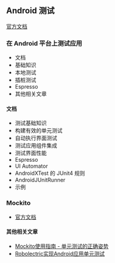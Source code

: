 ## Android 测试

[官方文档](https://developer.android.com/training/testing?hl=zh-cn)

### 在 Android 平台上测试应用

- 文档
- 基础知识
- 本地测试
- 插桩测试
- Espresso
- 其他相关文章

#### 文档

- 测试基础知识
- 构建有效的单元测试
- 自动执行界面测试
- 测试应用组件集成
- 测试界面性能
- Espresso
- UI Automator
- AndroidXTest 的 JUnit4 规则
- AndroidJUnitRunner
- 示例

### Mockito

- [官方文档](https://javadoc.io/static/org.mockito/mockito-core/5.4.0/org/mockito/Mockito.html)

#### 其他相关文章

- [Mockito使用指南 - 单元测试的正确姿势](https://juejin.cn/post/6844904001855569933#heading-2)
- [Robolectric实现Android应用单元测试](https://www.jianshu.com/p/e1322d411c6c)

